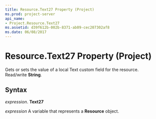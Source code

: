 ```yaml
---
title: Resource.Text27 Property (Project)
ms.prod: project-server
api_name:
- Project.Resource.Text27
ms.assetid: d39f612b-002b-8371-ab09-cec207302af8
ms.date: 06/08/2017
---
```



# Resource.Text27 Property (Project)

Gets or sets the value of a local Text custom field for the resource. Read/write  **String**.


## Syntax

 _expression_. **Text27**

 _expression_ A variable that represents a **Resource** object.



